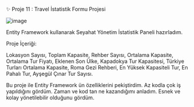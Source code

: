 ✨ Proje 11 : Travel İstatistik Formu Projesi

![image](https://github.com/user-attachments/assets/41a933c5-c41f-4e8d-b29a-cc3b4080a1eb)

Entity Framework kullanarak Seyahat Yönetim İstatistik Paneli hazırladım.

Proje İçeriği:

Lokasyon Sayısı, Toplam Kapasite, Rehber Sayısı, Ortalama Kapasite, Ortalama Tur Fiyatı, Eklenen Son Ülke, Kapadokya Tur Kapasitesi, Türkiye Turları Ortalama Kapasite, Roma Gezi Rehberi, En Yüksek Kapasiteli Tur, En Pahalı Tur, Ayşegül Çınar Tur Sayısı.

Bu proje ile Entity Framework ün özelliklerini pekiştirdim. Az kodla çok iş yapıldığını gördüm. Zaman ve kod tan ne kazandığımı anladım. Esnek ve kolay yönetilebilir olduğunu gördüm.



